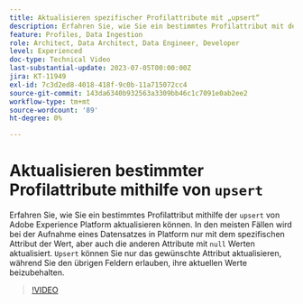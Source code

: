 ```yaml
---
title: Aktualisieren spezifischer Profilattribute mit „upsert“
description: Erfahren Sie, wie Sie ein bestimmtes Profilattribut mit der Funktion „upsert“ von Adobe Experience Platform aktualisieren können.
feature: Profiles, Data Ingestion
role: Architect, Data Architect, Data Engineer, Developer
level: Experienced
doc-type: Technical Video
last-substantial-update: 2023-07-05T00:00:00Z
jira: KT-11949
exl-id: 7c3d2ed8-4018-418f-9c0b-11a715072cc4
source-git-commit: 143da6340b932563a3309bb46c1c7091e0ab2ee2
workflow-type: tm+mt
source-wordcount: '89'
ht-degree: 0%

---
```


# Aktualisieren bestimmter Profilattribute mithilfe von `upsert`

Erfahren Sie, wie Sie ein bestimmtes Profilattribut mithilfe der `upsert` von Adobe Experience Platform aktualisieren können. In den meisten Fällen wird bei der Aufnahme eines Datensatzes in Platform nur mit dem spezifischen Attribut der Wert, aber auch die anderen Attribute mit `null` Werten aktualisiert. `Upsert` können Sie nur das gewünschte Attribut aktualisieren, während Sie den übrigen Feldern erlauben, ihre aktuellen Werte beizubehalten.

>[!VIDEO](https://video.tv.adobe.com/v/3416133/?learn=on)
